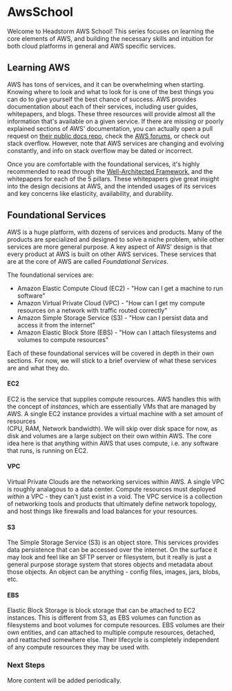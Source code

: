 # AwsSchool
Welcome to Headstorm AWS School! This series focuses on learning the core elements of AWS, and building the 
necessary skills and intuition for both cloud platforms in general and AWS specific services.

## Learning AWS
AWS has tons of services, and it can be overwhelming when starting. Knowing where to look and what to look for
is one of the best things you can do to give yourself the best chance of success. AWS provides documentation about 
each of their services, including user guides, whitepapers, and blogs. These three resources will provide almost 
all the information that's available on a given service. If there are missing or poorly explained sections of AWS' 
documentation, you can actually open a pull request on [their public docs repo](https://github.com/awsdocs), check the
[AWS forums](https://forums.aws.amazon.com/index.jspa?categoryID=1), or check out stack overflow. However,
note that AWS services are changing and evolving constantly, and info on stack overflow may be dated or incorrect.

Once you are comfortable with the foundational services, it's highly recommended to read through the
[Well-Architected Framework](https://aws.amazon.com/architecture/well-architected/), and the whitepapers for 
each of the 5 pillars. These whitepapers give great insight into the design decisions at AWS, and the intended usages
of its services and key concerns like elasticity, availability, and durability.  

## Foundational Services
AWS is a huge platform, with dozens of services and products. Many of the products are specialized and designed 
to solve a niche problem, while other services are more general purpose. A key aspect of AWS' design is that every product at AWS is built on other AWS 
services. These services that are at the core of AWS are called *Foundational Services*.

The foundational services are:
* Amazon Elastic Compute Cloud (EC2) - "How can I get a machine to run software"
* Amazon Virtual Private Cloud (VPC) - "How can I get my compute resources on a network with traffic routed correctly"
* Amazon Simple Storage Service (S3) - "How can I persist data and access it from the internet"
* Amazon Elastic Block Store (EBS) - "How can I attach filesystems and volumes to compute resources"

Each of these foundational services will be covered in depth in their own sections. For now, we will stick to
a brief overview of what these services are and what they do.

#### EC2
EC2 is the service that supplies compute resources. AWS handles this with the concept of *instances*, which are 
essentially VMs that are managed by AWS. A single EC2 instance provides a virtual machine with a set amount of resources    
(CPU, RAM, Network bandwidth). We will skip over disk space for now, as disk and volumes are a large subject on their own 
within AWS. The core idea here is that anything within AWS that uses compute, i.e. any software that runs, is running 
on EC2.

#### VPC
Virtual Private Clouds are the networking services within AWS. A single VPC is roughly analagous to a data center.
Compute resources must deployed _within_ a VPC - they can't just exist in a void. The VPC service is a collection of 
networking tools and products that ultimately define network topology, and host things like firewalls and load balances for your resources.
  
#### S3
The Simple Storage Service (S3) is an object store. This services provides data persistence that can be accessed 
over the internet. On the surface it may look and feel like an SFTP server or filesystem, but it really is just a 
general purpose storage system that stores objects and metadata about those objects. An object can be anything - 
config files, images, jars, blobs, etc.

#### EBS  
Elastic Block Storage is block storage that can be attached to EC2 instances. This is different from S3, as EBS volumes
can function as filesystems and boot volumes for compute resources. EBS volumes are their own entities, and can
attached to multiple compute resources, detached, and reattached somewhere else. Their lifecycle is completely
independent of any compute resources they may be used with.


### Next Steps
More content will be added periodically.